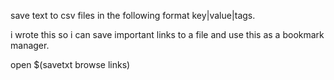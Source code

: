 save text to csv files in the following format
key|value|tags.

i wrote this so i can save important links to a file 
and use this as a bookmark manager.

open $(savetxt browse links)

